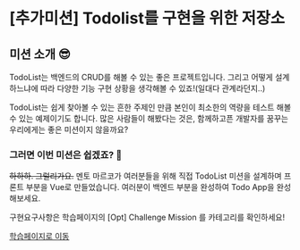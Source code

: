 # [추가미션] Todolist를 구현을 위한 저장소
## 미션 소개 😎
TodoList는 백엔드의 CRUD를 해볼 수 있는 좋은 프로젝트입니다. 그리고 어떻게 설계하느냐에 따라 다양한 기능 구현 상황을 생각해볼 수 있죠!(일대다 관계라던지..)

TodoList는 쉽게 찾아볼 수 있는 흔한 주제인 만큼 본인이 최소한의 역량을 테스트 해볼 수 있는 예제이기도 합니다.
많은 사람들이 해봤다는 것은, 함께하고픈 개발자를 꿈꾸는 우리에게는 좋은 미션이지 않을까요?

### 그러면 이번 미션은 쉽겠죠? 🤣
~~하하하. 그럴리가요.~~ 멘토 마르코가 여러분들을 위해 직접 TodoList 미션을 설계하며 프론트 부분을 Vue로 만들었습니다. 여러분이 백엔드 부분을 완성하여 Todo App을 완성해보세요.

구현요구사항은 학습페이지의 [Opt] Challenge Mission 를 카테고리를 확인하세요!

[학습페이지로 이동](https://school.programmers.co.kr/)
